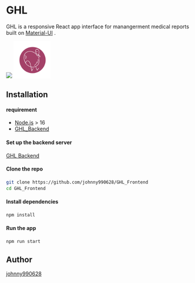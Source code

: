 
# GHL 
GHL is a responsive React app interface for manangerment medical reports built on [Material-UI](https://mui.com/zh/) .

![](https://github.com/johnny990628/GHL_Frontend/blob/master/public/ghl.gif)
<img src="./public/logo.png" width="20%" />

## Installation

#### requirement
- [Node.js](https://nodejs.org/zh-tw/download/) > 16
- [GHL_Backend](https://github.com/johnny990628/GHL_backend)

#### Set up the backend server

[GHL Backend](https://github.com/johnny990628/GHL_backend)

#### Clone the repo
```bash
git clone https://github.com/johnny990628/GHL_Frontend
cd GHL_Frontend
```

#### Install dependencies
```bash
npm install
```

#### Run the app
```bash
npm run start
```

## Author
[johnny990628](https://github.com/johnny990628)
